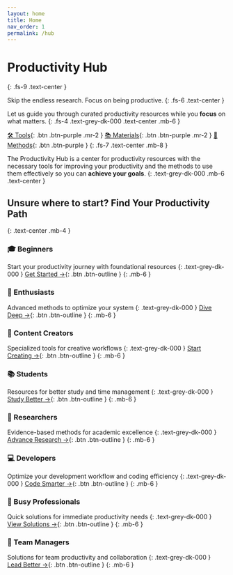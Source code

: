 ```yaml
---
layout: home
title: Home
nav_order: 1
permalink: /hub
---
```


# Productivity Hub
{: .fs-9 .text-center }

Skip the endless research. Focus on being productive.
{: .fs-6 .text-center }

Let us guide you through curated productivity resources while you **focus** on what matters.
{: .fs-4 .text-grey-dk-000 .text-center .mb-6 }

[🛠️ Tools](/docs/tools){: .btn .btn-purple .mr-2 }
[📚 Materials](/docs/materials){: .btn .btn-purple .mr-2 }
[🎯 Methods](/docs/methods){: .btn .btn-purple }
{: .fs-7 .text-center .mb-8 }

The Productivity Hub is a center for productivity resources with the necessary tools for improving your productivity and the methods to use them effectively so you can **achieve your goals**.
{: .text-grey-dk-000 .mb-6 .text-center }

## Unsure where to start? Find Your Productivity Path
{: .text-center .mb-4 }

### 🎓 Beginners
Start your productivity journey with foundational resources
{: .text-grey-dk-000 }
[Get Started →](/docs/paths/beginners){: .btn .btn-outline }
{: .mb-6 }

### 🚀 Enthusiasts
Advanced methods to optimize your system
{: .text-grey-dk-000 }
[Dive Deep →](/docs/paths/enthusiasts){: .btn .btn-outline }
{: .mb-6 }

### 🎨 Content Creators
Specialized tools for creative workflows
{: .text-grey-dk-000 }
[Start Creating →](/docs/paths/creators){: .btn .btn-outline }
{: .mb-6 }

### 📚 Students
Resources for better study and time management
{: .text-grey-dk-000 }
[Study Better →](/docs/paths/students){: .btn .btn-outline }
{: .mb-6 }

### 🔬 Researchers
Evidence-based methods for academic excellence
{: .text-grey-dk-000 }
[Advance Research →](/docs/paths/researchers){: .btn .btn-outline }
{: .mb-6 }

### 💻 Developers
Optimize your development workflow and coding efficiency
{: .text-grey-dk-000 }
[Code Smarter →](/docs/paths/developers){: .btn .btn-outline }
{: .mb-6 }

### 💼 Busy Professionals
Quick solutions for immediate productivity needs
{: .text-grey-dk-000 }
[View Solutions →](/docs/paths/professionals){: .btn .btn-outline }
{: .mb-6 }

### 👥 Team Managers
Solutions for team productivity and collaboration
{: .text-grey-dk-000 }
[Lead Better →](/docs/paths/managers){: .btn .btn-outline }
{: .mb-6 }
